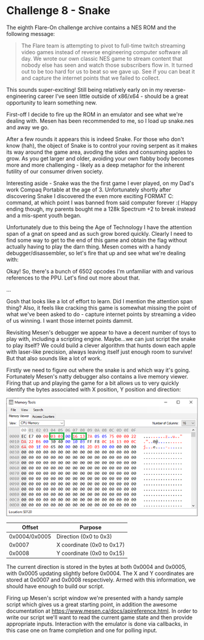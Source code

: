 # Challenge 8 - Snake

The eighth Flare-On challenge archive contains a NES ROM and the following message:

> The Flare team is attempting to pivot to full-time twitch streaming video games instead of reverse engineering computer software all day. We wrote our own classic NES game to stream content that nobody else has seen and watch those subscribers flow in. It turned out to be too hard for us to beat so we gave up. See if you can beat it and capture the internet points that we failed to collect.

This sounds super-exciting! Still being relatively early on in my reverse-engineering career I've seen little outside of x86/x64 - should be a great opportunity to learn something new.

First-off I decide to fire up the ROM in an emulator and see what we're dealing with. Mesen has been recommended to me, so I load up snake.nes and away we go.

<images>

After a few rounds it appears this is indeed Snake. For those who don't know (hah), the object of Snake is to control your roving serpent as it makes its way around the game area, avoding the sides and consuming apples to grow. As you get larger and older, avoiding your own flabby body becomes more and more challenging - likely as a deep metaphor for the inherent futility of our consumer driven society.

Interesting aside - Snake was the the first game I ever played, on my Dad's work Compaq Portable at the age of 3. Unfortunately shortly after discovering Snake I discovered the even more exciting FORMAT C: command, at which point I was banned from said computer forever :( Happy ending though, my parents bought me a 128k Spectrum +2 to break instead and a mis-spent youth began.

Unfortunately due to this being the Age of Technology I have the attention span of a gnat on speed and as such grow bored quickly. Clearly I need to find some way to get to the end of this game and obtain the flag without actually having to play the darn thing. Mesen comes with a handy debugger/disassembler, so let's fire that up and see what we're dealing with:

Okay! So, there's a bunch of 6502 opcodes I'm unfamiliar with and various references to the PPU. Let's find out more about that.

...

Gosh that looks like a lot of effort to learn. Did I mention the attention span thing? Also, it feels like cracking this game is somewhat missing the point of what we've been asked to do - capture internet points by streaming a video of us winning. I want those internet points dammit.

Revisiting Mesen's debugger we appear to have a decent number of toys to play with, including a scripting engine. Maybe...we can just script the snake to play itself? We could build a clever algorithm that hunts down each apple with laser-like precision, always leaving itself just enough room to survive! But that also sounds like a lot of work.

Firstly we need to figure out where the snake is and which way it's going. Fortunately Mesen's natty debugger also contains a live memory viewer. Firing that up and playing the game for a bit allows us to very quickly identify the bytes associated with X position, Y position and direction:

![Mesen Memory Capture](images/MemCapture.png)

Offset | Purpose
------ | -------
0x0004/0x0005 | Direction (0x0 to 0x3)
0x0007 | X coordinate (0x0 to 0x17)
0x0008 | Y coordinate (0x0 to 0x15)

The current direction is stored in the bytes at both 0x0004 and 0x0005, with 0x0005 updating slightly before 0x0004. The X and Y coordinates are stored at 0x0007 and 0x0008 respectively. Armed with this information, we should have enough to build our script.

Firing up Mesen's script window we're presented with a handy sample script which gives us a great starting point, in addition the awesome documentation at https://www.mesen.ca/docs/apireference.html. In order to write our script we'll want to read the current game state and then provide appropriate inputs. Interaction with the emulator is done via callbacks, in this case one on frame completion and one for polling input. 
